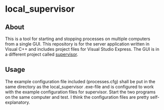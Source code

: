 # local_supervisor
## About
This is a tool for starting and stopping processes on multiple computers from a single GUI. This repository is for the server application written in Visual C++ and includes project files for Visual Studio Express. The GUI is in a different project called [supervisor](http://github.com/brydling/supervisor).
## Usage
The example configuration file included (processes.cfg) shall be put in the same directory as the local_supervisor .exe-file and is configured to work with the example configuration files for supervisor. Start the two programs on the same computer and test. I think the configuration files are pretty self-explanatory.
